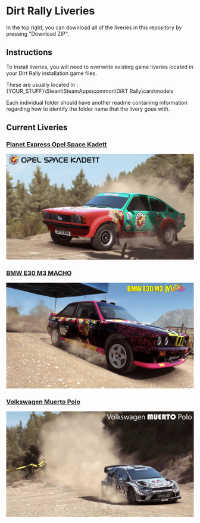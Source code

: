 # Dirt Rally Liveries

In the top right, you can download all of the liveries in this repository
by pressing "Download ZIP".

## Instructions

To Install liveries, you will need to overwrite existing game liveries located
in your Dirt Rally installation game files.

These are usually located in : {YOUR_STUFF}\Steam\SteamApps\common\DiRT Rally\cars\models

Each individual folder should have another readme containing information regarding how to
identify the folder name that the livery goes with.

## Current Liveries

### [Planet Express Opel Space Kadett](https://github.com/pcostanz/liveries/tree/master/kadett/planet_express)

[![Planet Express Opel Space Kadett](https://raw.githubusercontent.com/pcostanz/liveries/master/kadett/planet_express/cover.jpg "Planet Express Opel Space Kadett")](https://github.com/pcostanz/liveries/tree/master/kadett/planet_express)

### [BMW E30 M3 MACHO](https://github.com/pcostanz/liveries/tree/master/m3/macho)

[![BMW E30 M3 MACHO](https://raw.githubusercontent.com/pcostanz/liveries/master/m3/macho/cover.jpg "BMW E30 M3 MACHO")](https://github.com/pcostanz/liveries/tree/master/m3/macho)

### [Volkswagen Muerto Polo](https://github.com/pcostanz/liveries/tree/master/polo/muerto)

[![Volkswagen Muerto Polo](https://raw.githubusercontent.com/pcostanz/liveries/master/polo/muerto/cover.jpg "Volkswagen Muerto Polo")](https://github.com/pcostanz/liveries/tree/master/polo/muerto)

